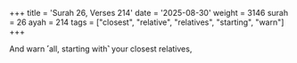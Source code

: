 +++
title = 'Surah 26, Verses 214'
date = '2025-08-30'
weight = 3146
surah = 26
ayah = 214
tags = ["closest", "relative", "relatives", "starting", "warn"]
+++

And warn ˹all, starting with˺ your closest relatives,